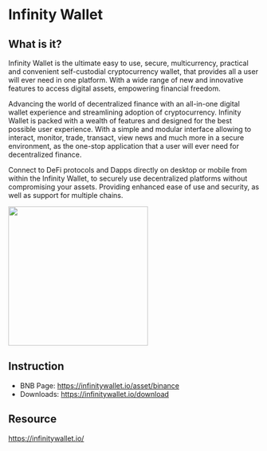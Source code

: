 # Infinity Wallet

## What is it?
Infinity Wallet is the ultimate easy to use, secure, multicurrency, practical and convenient self-custodial cryptocurrency wallet, that provides all a user will ever need in one platform. With a wide range of new and innovative features to access digital assets, empowering financial freedom. 

Advancing the world of decentralized finance with an all-in-one digital wallet experience and streamlining adoption of cryptocurrency. Infinity Wallet is packed with a wealth of features and designed for the best possible user experience. With a simple and modular interface allowing to interact, monitor, trade, transact, view news and much more in a secure environment, as the one-stop application that a user will ever need for decentralized finance.

Connect to DeFi protocols and Dapps directly on desktop or mobile from within the Infinity Wallet, to securely use decentralized platforms without compromising your assets. Providing enhanced ease of use and security, as well as support for multiple chains.

<img src="https://i.gyazo.com/3fdcb211d93b7d7657aa1766f84fbe9d.png" width="280">

## Instruction

* BNB Page: <https://infinitywallet.io/asset/binance>
* Downloads: <https://infinitywallet.io/download>

## Resource

<https://infinitywallet.io/>
